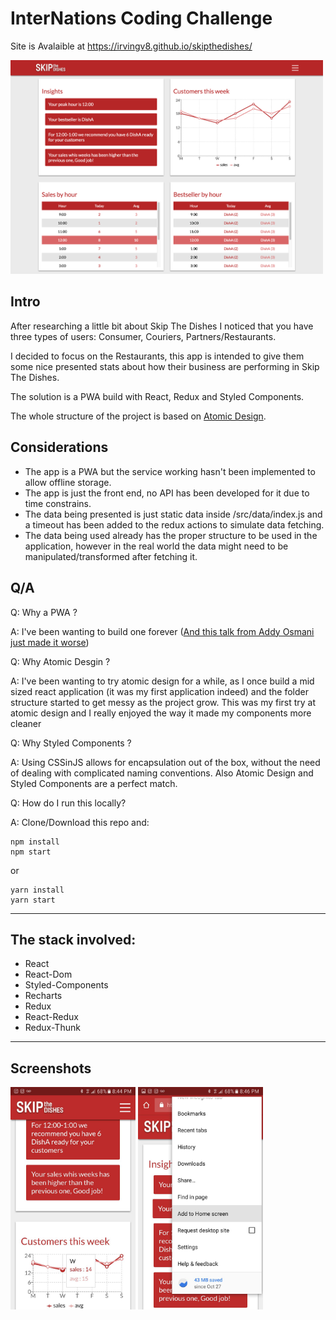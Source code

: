 # InterNations Coding Challenge

Site is Avalaible at https://irvingv8.github.io/skipthedishes/

<img src="./images/intro.jpg" width="500" />

## Intro

After researching a little bit about Skip The Dishes I noticed that you have
three types of users: Consumer, Couriers, Partners/Restaurants.

I decided to focus on the Restaurants, this app is intended to give them some
nice presented stats about how their business are performing in Skip The Dishes.

The solution is a PWA build with React, Redux and Styled Components.

The whole structure of the project is based on
[Atomic Design](http://atomicdesign.bradfrost.com/chapter-1/).

## Considerations

* The app is a PWA but the service working hasn't been implemented to allow
  offline storage.
* The app is just the front end, no API has been developed for it due to time
  constrains.
* The data being presented is just static data inside /src/data/index.js and a
  timeout has been added to the redux actions to simulate data fetching.
* The data being used already has the proper structure to be used in the
  application, however in the real world the data might need to be
  manipulated/transformed after fetching it.

## Q/A

Q: Why a PWA ?

A: I've been wanting to build one forever
([And this talk from Addy Osmani just made it worse](https://www.youtube.com/watch?v=aCMbSyngXB4))

Q: Why Atomic Desgin ?

A: I've been wanting to try atomic design for a while, as I once build a mid
sized react application (it was my first application indeed) and the folder
structure started to get messy as the project grow. This was my first try at
atomic design and I really enjoyed the way it made my components more cleaner

Q: Why Styled Components ?

A: Using CSSinJS allows for encapsulation out of the box, without the need of
dealing with complicated naming conventions. Also Atomic Design and Styled
Components are a perfect match.

Q: How do I run this locally?

A: Clone/Download this repo and:

```
npm install
npm start
```

or

```
yarn install
yarn start
```

---

## The stack involved:

* React
* React-Dom
* Styled-Components
* Recharts
* Redux
* React-Redux
* Redux-Thunk

---

## Screenshots

<img src="./images/app-standalone.jpeg" width="200" />

<img src="./images/add-to-homescreen.jpeg" width="200" />
